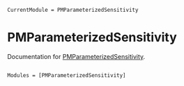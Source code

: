 ```@meta
CurrentModule = PMParameterizedSensitivity
```

# PMParameterizedSensitivity

Documentation for [PMParameterizedSensitivity](https://github.com/timknab/PMParameterizedSensitivity.jl).

```@index
```

```@autodocs
Modules = [PMParameterizedSensitivity]
```
